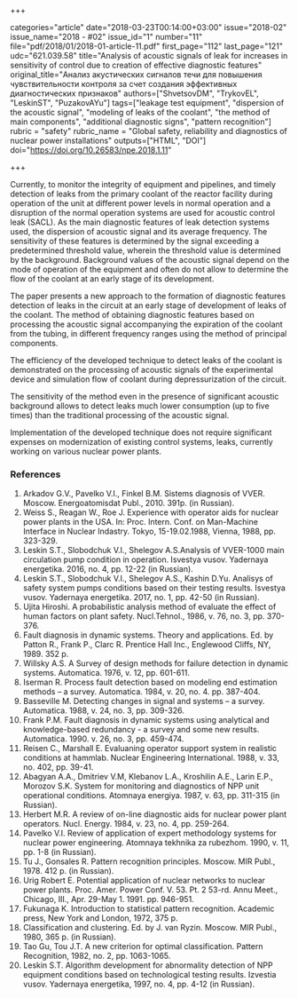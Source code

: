 +++

categories="article"
date="2018-03-23T00:14:00+03:00"
issue="2018-02"
issue_name="2018 - #02"
issue_id="1"
number="11"
file="pdf/2018/01/2018-01-article-11.pdf"
first_page="112"
last_page="121"
udc="621.039.58"
title="Analysis of acoustic signals of leak for increases in sensitivity of control due to creation of effective diagnostic features"
original_title="Анализ акустических сигналов течи для повышения чувствительности контроля за счет создания эффективных диагностических признаков"
authors=["ShvetsovDM", "TrykovEL", "LeskinST", "PuzakovAYu"]
tags=["leakage test equipment", "dispersion of the acoustic signal", "modeling of leaks of the coolant", "the method of main components", "additional diagnostic signs", "pattern recognition"]
rubric = "safety"
rubric_name = "Global safety, reliability and diagnostics of nuclear power installations"
outputs=["HTML", "DOI"]
doi="https://doi.org/10.26583/npe.2018.1.11"

+++

Currently, to monitor the integrity of equipment and pipelines, and timely detection of leaks from the primary coolant of the reactor facility during operation of the unit at different power levels in normal operation and a disruption of the normal operation systems are used for acoustic control leak (SACL). As the main diagnostic features of leak detection systems used, the dispersion of acoustic signal and its average frequency. The sensitivity of these features is determined by the signal exceeding a predetermined threshold value, wherein the threshold value is determined by the background. Background values of the acoustic signal depend on the mode of operation of the equipment and often do not allow to determine the flow of the coolant at an early stage of its development.

The paper presents a new approach to the formation of diagnostic features detection of leaks in the circuit at an early stage of development of leaks of the coolant. The method of obtaining diagnostic features based on processing the acoustic signal accompanying the expiration of the coolant from the tubing, in different frequency ranges using the method of principal components.

The efficiency of the developed technique to detect leaks of the coolant is demonstrated on the processing of acoustic signals of the experimental device and simulation flow of coolant during depressurization of the circuit.

The sensitivity of the method even in the presence of significant acoustic background allows to detect leaks much lower consumption (up to five times) than the traditional processing of the acoustic signal.

Implementation of the developed technique does not require significant expenses on modernization of existing control systems, leaks, currently working on various nuclear power plants.

### References

1. Arkadov G.V., Pavelko V.I., Finkel B.M. Sistems diagnosis of VVER. Moscow. Energoatomisdat Publ., 2010. 391p. (in Russian).
2. Weiss S., Reagan W., Roe J. Experience with operator aids for nuclear power plants in the USA. In: Proc. Intern. Conf. on Man-Machine Interface in Nuclear Indastry. Tokyo, 15-19.02.1988, Vienna, 1988, pp. 323-329.
3. Leskin S.T., Slobodchuk V.I., Shelegov A.S.Analysis of VVER-1000 main circulation pump condition in operation. Isvestya vusov. Yadernaya energetika. 2016, no. 4, pp. 12-22 (in Russian).
4. Leskin S.T., Slobodchuk V.I., Shelegov A.S., Kashin D.Yu. Analisys of safety system pumps conditions based on their testing results. Isvestya vusov. Yadernaya energetika. 2017, no. 1, pp. 42-50 (in Russian).
5. Ujita Hiroshi. A probabilistic analysis method of evaluate the effect of human factors on plant safety. Nucl.Tehnol., 1986, v. 76, no. 3, pp. 370-376.
6. Fault diagnosis in dynamic systems. Theory and applications. Ed. by Patton R., Frank P., Clarc R. Prentice Hall Inc., Englewood Cliffs, NY, 1989. 352 p.
7. Willsky A.S. A Survey of design methods for failure detection in dynamic systems. Automatica. 1976, v. 12, pp. 601-611.
8. Iserman R. Process fault detection based on modeling end estimation methods – a survey. Automatica. 1984, v. 20, no. 4. pp. 387-404.
9. Basseville M. Detecting changes in signal and systems – a survey. Automatica. 1988, v. 24, no. 3, pp. 309-326.
10. Frank P.M. Fault diagnosis in dynamic systems using analytical and knowledge-based redundancy - a survey and some new results. Automatica. 1990. v. 26, no. 3, pp. 459-474.
11. Reisen C., Marshall E. Evaluaning operator support system in realistic conditions at hammlab. Nuclear Engineering International. 1988, v. 33, no. 402, pp. 39-41.
12. Abagyan A.A., Dmitriev V.M, Klebanov L.A., Kroshilin A.E., Larin E.P., Morozov S.K. System for monitoring and diagnostics of NPP unit operational conditions. Atomnaya energiya. 1987, v. 63, pp. 311-315 (in Russian).
13. Herbert M.R. A review of on-line diagnostic aids for nuclear power plant operators. Nucl. Energy. 1984, v. 23, no. 4, pp. 259-264.
14. Pavelko V.I. Review of application of expert methodology systems for nuclear power engineering. Atomnaya tekhnika za rubezhom. 1990, v. 11, pp. 1-8 (in Russian).
15. Tu J., Gonsales R. Pattern recognition principles. Moscow. MIR Publ., 1978. 412 p. (in Russian).
16. Urig Robert E. Potential application of nuclear networks to nuclear power plants. Proc. Amer. Power Conf. V. 53. Pt. 2 53-rd. Annu Meet., Chicago, III., Apr. 29-May 1. 1991. pp. 946-951.
17. Fukunaga K. Introduction to statistical pattern recognition. Academic press, New York and London, 1972, 375 p.
18. Classification and clustering. Ed. by J. van Ryzin. Moscow. MIR Publ., 1980, 365 p. (in Russian).
19. Tao Gu, Tou J.T. A new criterion for optimal classification. Pattern Recognition, 1982, no. 2, pp. 1063-1065.
20. Leskin S.T. Algorithm development for abnormality detection of NPP equipment conditions based on technological testing results. Izvestia vusov. Yadernaya energetika, 1997, no. 4, pp. 4-12 (in Russian).